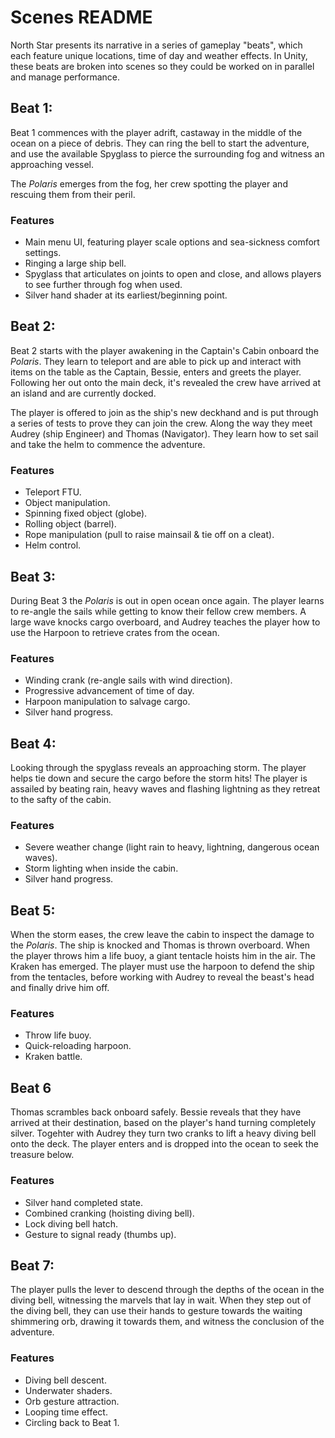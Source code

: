 # Scenes README
North Star presents its narrative in a series of gameplay "beats", which each feature unique locations, time of day and weather effects. In Unity, these beats are broken into scenes so they could be worked on in parallel and manage performance.

## Beat 1: 
Beat 1 commences with the player adrift, castaway in the middle of the ocean on a piece of debris. They can ring the bell to start the adventure, and use the available Spyglass to pierce the surrounding fog and witness an approaching vessel.

The _Polaris_ emerges from the fog, her crew spotting the player and rescuing them from their peril.

### Features
- Main menu UI, featuring player scale options and sea-sickness comfort settings.
- Ringing a large ship bell.
- Spyglass that articulates on joints to open and close, and allows players to see further through fog when used.
- Silver hand shader at its earliest/beginning point.

## Beat 2:
Beat 2 starts with the player awakening in the Captain's Cabin onboard the _Polaris_. They learn to teleport and are able to pick up and interact with items on the table as the Captain, Bessie, enters and greets the player. Following her out onto the main deck, it's revealed the crew have arrived at an island and are currently docked. 

The player is offered to join as the ship's new deckhand and is put through a series of tests to prove they can join the crew. Along the way they meet Audrey (ship Engineer) and Thomas (Navigator). They learn how to set sail and take the helm to commence the adventure.

### Features
- Teleport FTU.
- Object manipulation.
- Spinning fixed object (globe).
- Rolling object (barrel).
- Rope manipulation (pull to raise mainsail & tie off on a cleat).
- Helm control.

## Beat 3:
During Beat 3 the _Polaris_ is out in open ocean once again. The player learns to re-angle the sails while getting to know their fellow crew members. A large wave knocks cargo overboard, and Audrey teaches the player how to use the Harpoon to retrieve crates from the ocean.

### Features
- Winding crank (re-angle sails with wind direction).
- Progressive advancement of time of day.
- Harpoon manipulation to salvage cargo.
- Silver hand progress.

## Beat 4:
Looking through the spyglass reveals an approaching storm. The player helps tie down and secure the cargo before the storm hits! The player is assailed by beating rain, heavy waves and flashing lightning as they retreat to the safty of the cabin.

### Features
- Severe weather change (light rain to heavy, lightning, dangerous ocean waves).
- Storm lighting when inside the cabin.
- Silver hand progress.

## Beat 5:
When the storm eases, the crew leave the cabin to inspect the damage to the _Polaris_. The ship is knocked and Thomas is thrown overboard. When the player throws him a life buoy, a giant tentacle hoists him in the air. The Kraken has emerged. The player must use the harpoon to defend the ship from the tentacles, before working with Audrey to reveal the beast's head and finally drive him off.

### Features
- Throw life buoy.
- Quick-reloading harpoon.
- Kraken battle.

## Beat 6
Thomas scrambles back onboard safely. Bessie reveals that they have arrived at their destination, based on the player's hand turning completely silver. Togehter with Audrey they turn two cranks to lift a heavy diving bell onto the deck. The player enters and is dropped into the ocean to seek the treasure below.

### Features
- Silver hand completed state.
- Combined cranking (hoisting diving bell).
- Lock diving bell hatch.
- Gesture to signal ready (thumbs up).

## Beat 7:
The player pulls the lever to descend through the depths of the ocean in the diving bell, witnessing the marvels that lay in wait. When they step out of the diving bell, they can use their hands to gesture towards the waiting shimmering orb, drawing it towards them, and witness the conclusion of the adventure.

### Features
- Diving bell descent.
- Underwater shaders.
- Orb gesture attraction.
- Looping time effect.
- Circling back to Beat 1.
